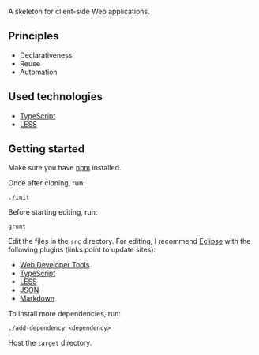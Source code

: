 A skeleton for client-side Web applications.

## Principles

* Declarativeness
* Reuse
* Automation

## Used technologies

* [TypeScript](http://www.typescriptlang.org)
* [LESS](http://lesscss.org)

## Getting started

Make sure you have [npm](http://www.npmjs.org) installed.

Once after cloning, run:

	./init

Before starting editing, run:

	grunt

Edit the files in the `src` directory. For editing, I recommend [Eclipse](http://www.eclipse.org/downloads) with the following plugins (links point to update sites):

* [Web Developer Tools](http://download.eclipse.org/releases/kepler)
* [TypeScript](http://eclipse-update.palantir.com/eclipse-typescript)
* [LESS](http://www.normalesup.org/~simonet/soft/ow/update)
* [JSON](https://bitbucket.org/denmiroch/jsontools/src/default/JsonSite)
* [Markdown](http://www.winterwell.com/software/updatesite)

To install more dependencies, run:

	./add-dependency <dependency>

Host the `target` directory.